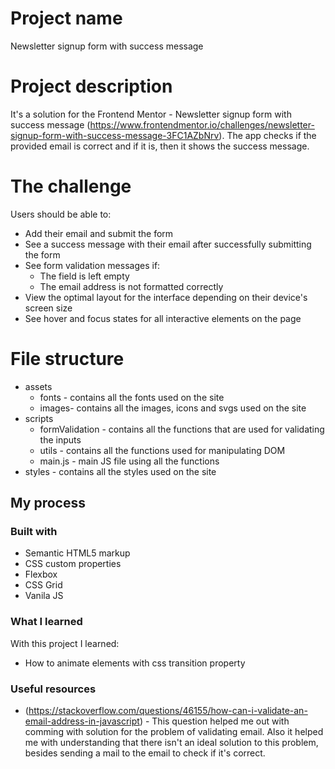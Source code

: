 # Project name

Newsletter signup form with success message

# Project description

It's a solution for the Frontend Mentor - Newsletter signup form with success message (https://www.frontendmentor.io/challenges/newsletter-signup-form-with-success-message-3FC1AZbNrv). The app checks if the provided email is correct
and if it is, then it shows the success message.

# The challenge

Users should be able to:

- Add their email and submit the form
- See a success message with their email after successfully submitting the form
- See form validation messages if:
  - The field is left empty
  - The email address is not formatted correctly
- View the optimal layout for the interface depending on their device's screen size
- See hover and focus states for all interactive elements on the page

# File structure

- assets
  - fonts - contains all the fonts used on the site
  - images- contains all the images, icons and svgs used on the site
- scripts
  - formValidation - contains all the functions that are used for validating the inputs
  - utils - contains all the functions used for manipulating DOM
  - main.js - main JS file using all the functions
- styles - contains all the styles used on the site

## My process

### Built with

- Semantic HTML5 markup
- CSS custom properties
- Flexbox
- CSS Grid
- Vanila JS

### What I learned

With this project I learned:

- How to animate elements with css transition property

### Useful resources

- (https://stackoverflow.com/questions/46155/how-can-i-validate-an-email-address-in-javascript) - This question helped me out with comming with solution for the problem of validating email. Also it helped me with understanding that
there isn't an ideal solution to this problem, besides sending a mail to the email to check if it's correct.